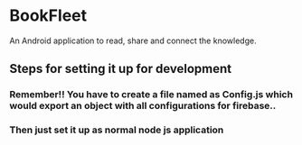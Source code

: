 # BookFleet

An Android application to read, share and connect the knowledge.

## Steps for setting it up for development
### Remember!! You have to create a file named as Config.js which would export an object with all configurations for firebase..
### Then just set it up as normal node js application

